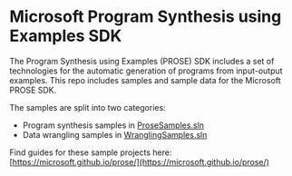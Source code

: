 # Microsoft Program Synthesis using Examples SDK

The Program Synthesis using Examples (PROSE) SDK includes a set of technologies for the automatic generation of programs from input-output examples. This repo includes samples and sample data for the Microsoft PROSE SDK.

The samples are split into two categories:

* Program synthesis samples in [ProseSamples.sln](ProseSamples.sln)
* Data wrangling samples in [WranglingSamples.sln](WranglingSamples.sln)

Find guides for these sample projects here: [https://microsoft.github.io/prose/](https://microsoft.github.io/prose/)
